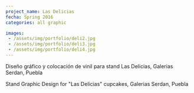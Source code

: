 ```yaml
---
project_name: Las Delicias
fecha: Spring 2016
categories: all graphic

images:
 - /assets/img/portfolio/deli2.jpg
 - /assets/img/portfolio/deli3.jpg
 - /assets/img/portfolio/deli4.jpg
---
```

Diseño gráfico y colocación de vinil para stand Las Delicias, Galerias Serdan, Puebla


Stand Graphic Design for "Las Delicias" cupcakes, Galerias Serdan, Puebla
